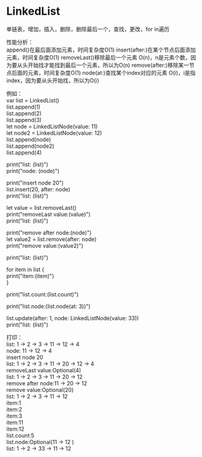 # LinkedList
单链表，增加，插入，删除，删除最后一个，查找，更改，for in遍历

性能分析：  
append()在最后面添加元素，时间复杂度O(1)
insert(after:)在某个节点后面添加元素，时间复杂度O(1)
removeLast()移除最后一个元素 O(n)，n是元素个数，因为要从头开始找才能找到最后一个元素，所以为O(n)
remove(after:)移除某一节点后面的元素，时间复杂度O(1)
node(at:)查找某个index对应的元素 O(i)，i是指index，因为要从头开始找，所以为O(i)

例如：  
var list = LinkedList<Int>()  
list.append(1)  
list.append(2)  
list.append(3)  
let node = LinkedListNode(value: 11)  
let node2 = LinkedListNode(value: 12)  
list.append(node)  
list.append(node2)  
list.append(4)  

print("list: \(list)")  
print("node: \(node)")  

print("insert node 20")  
list.insert(20, after: node)  
print("list: \(list)")  

let value = list.removeLast()  
print("removeLast value:\(value)")  
print("list: \(list)")  

print("remove after node:\(node)")  
let value2 = list.remove(after: node)  
print("remove value:\(value2)")  

print("list: \(list)")  

for item in list {  
    print("item:\(item)")  
}  

print("list.count:\(list.count)")  

print("list.node:\(list.node(at: 3))")  

list.update(after: 1, node: LinkedListNode(value: 33))  
print("list: \(list)")  

打印：  
list: 1 -> 2 -> 3 -> 11 -> 12 -> 4       
node: 11 -> 12 -> 4   
insert node 20  
list: 1 -> 2 -> 3 -> 11 -> 20 -> 12 -> 4      
removeLast value:Optional(4)  
list: 1 -> 2 -> 3 -> 11 -> 20 -> 12     
remove after node:11 -> 20 -> 12    
remove value:Optional(20)  
list: 1 -> 2 -> 3 -> 11 -> 12      
item:1  
item:2  
item:3  
item:11  
item:12  
list.count:5  
list.node:Optional(11 -> 12 )  
list: 1 -> 2 -> 33 -> 11 -> 12    
